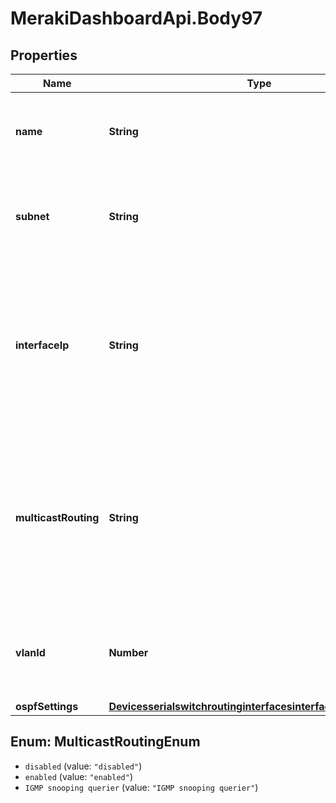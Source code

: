 # MerakiDashboardApi.Body97

## Properties
Name | Type | Description | Notes
------------ | ------------- | ------------- | -------------
**name** | **String** | A friendly name or description for the interface or VLAN. | [optional] 
**subnet** | **String** | The network that this routed interface is on, in CIDR notation (ex. 10.1.1.0/24). | [optional] 
**interfaceIp** | **String** | The IP address this switch stack will use for layer 3 routing on this VLAN or subnet. This cannot be the same as the switch&#x27;s management IP. | [optional] 
**multicastRouting** | **String** | Enable multicast support if, multicast routing between VLANs is required. Options are, &#x27;disabled&#x27;, &#x27;enabled&#x27; or &#x27;IGMP snooping querier&#x27;. | [optional] 
**vlanId** | **Number** | The VLAN this routed interface is on. VLAN must be between 1 and 4094. | [optional] 
**ospfSettings** | [**DevicesserialswitchroutinginterfacesinterfaceIdOspfSettings**](DevicesserialswitchroutinginterfacesinterfaceIdOspfSettings.md) |  | [optional] 

<a name="MulticastRoutingEnum"></a>
## Enum: MulticastRoutingEnum

* `disabled` (value: `"disabled"`)
* `enabled` (value: `"enabled"`)
* `IGMP snooping querier` (value: `"IGMP snooping querier"`)

